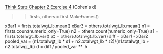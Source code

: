 [Think Stats Chapter 2 Exercise 4](http://greenteapress.com/thinkstats2/html/thinkstats2003.html#toc24) (Cohen's d)

>> firsts, others = first.MakeFrames()

xBar1 = firsts.totalwgt_lb.mean()
xBar2 = others.totalwgt_lb.mean()
n1 = firsts.count(numeric_only=True)
n2 = others.count(numeric_only=True)
s1 = firsts.totalwgt_lb.var()
s2 = others.totalwgt_lb.var()
diff = xBar1 - xBar2
pooled_var = (n1.totalwgt_lb * s1 + n2.totalwgt_lb * s2)/(n1.totalwgt_lb + n2.totalwgt_lb)
d = diff / pooled_var ** .5
